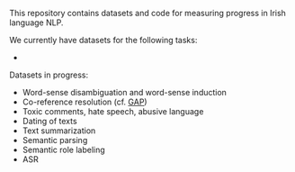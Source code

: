 
This repository contains datasets and code for measuring progress
in Irish language NLP.

We currently have datasets for the following tasks:

* 




Datasets in progress:

* Word-sense disambiguation and word-sense induction
* Co-reference resolution (cf. [GAP](https://github.com/google-research-datasets/gap-coreference)) 
* Toxic comments, hate speech, abusive language
* Dating of texts
* Text summarization
* Semantic parsing
* Semantic role labeling
* ASR
